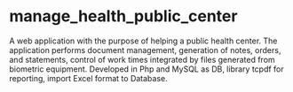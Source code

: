 # manage_health_public_center
A web application with the purpose of helping a public health center. The application performs document management, generation of notes, orders, and statements, control of work times integrated by files generated from biometric equipment.
Developed in Php and MySQL as DB, library tcpdf for reporting, import Excel format to Database.

